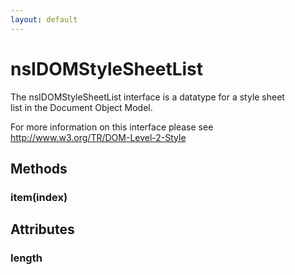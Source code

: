 ```yaml
---
layout: default
---
```


# nsIDOMStyleSheetList #
  
The nsIDOMStyleSheetList interface is a datatype for a style sheet  
list in the Document Object Model.  
  
For more information on this interface please see  
http://www.w3.org/TR/DOM-Level-2-Style  
  

## Methods ##

### item(index) ###

## Attributes ##

### length ###
